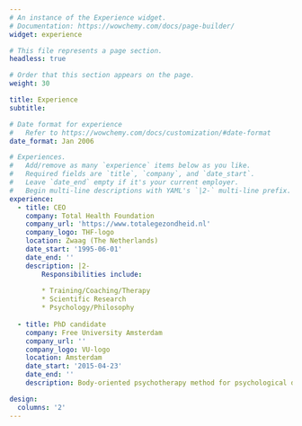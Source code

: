 ```yaml
---
# An instance of the Experience widget.
# Documentation: https://wowchemy.com/docs/page-builder/
widget: experience

# This file represents a page section.
headless: true

# Order that this section appears on the page.
weight: 30

title: Experience
subtitle:

# Date format for experience
#   Refer to https://wowchemy.com/docs/customization/#date-format
date_format: Jan 2006

# Experiences.
#   Add/remove as many `experience` items below as you like.
#   Required fields are `title`, `company`, and `date_start`.
#   Leave `date_end` empty if it's your current employer.
#   Begin multi-line descriptions with YAML's `|2-` multi-line prefix.
experience:
  - title: CEO
    company: Total Health Foundation
    company_url: 'https://www.totalegezondheid.nl'
    company_logo: THF-logo
    location: Zwaag (The Netherlands)
    date_start: '1995-06-01'
    date_end: ''
    description: |2-
        Responsibilities include:
        
        * Training/Coaching/Therapy
        * Scientific Research
        * Psychology/Philosophy
        
  - title: PhD candidate
    company: Free University Amsterdam
    company_url: ''
    company_logo: VU-logo
    location: Amsterdam
    date_start: '2015-04-23'
    date_end: ''
    description: Body-oriented psychotherapy method for psychological distress and psychotrauma; Mindfulness-Based Body Movement Reprocessing

design:
  columns: '2'
---
```

